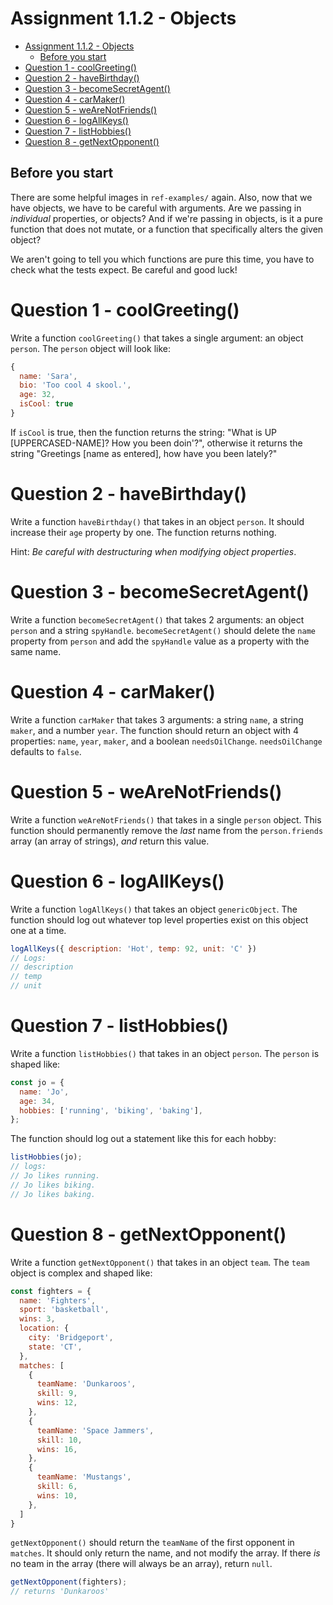 # Assignment 1.1.2 - Objects

- [Assignment 1.1.2 - Objects](#assignment-112---objects)
  - [Before you start](#before-you-start)
- [Question 1 - coolGreeting()](#question-1---coolgreeting)
- [Question 2 - haveBirthday()](#question-2---havebirthday)
- [Question 3 - becomeSecretAgent()](#question-3---becomesecretagent)
- [Question 4 - carMaker()](#question-4---carmaker)
- [Question 5 - weAreNotFriends()](#question-5---wearenotfriends)
- [Question 6 - logAllKeys()](#question-6---logallkeys)
- [Question 7 - listHobbies()](#question-7---listhobbies)
- [Question 8 - getNextOpponent()](#question-8---getnextopponent)

## Before you start
There are some helpful images in `ref-examples/` again. Also, now that we have objects, we have to be careful with arguments. Are we passing in *individual* properties, or objects? And if we're passing in objects, is it a pure function that does not mutate, or a function that specifically alters the given object?

We aren't going to tell you which functions are pure this time, you have to check what the tests expect. Be careful and good luck!

# Question 1 - coolGreeting()
Write a function `coolGreeting()` that takes a single argument: an object `person`. The `person` object will look like:

```js
{
  name: 'Sara',
  bio: 'Too cool 4 skool.',
  age: 32,
  isCool: true
}
```

If `isCool` is true, then the function returns the string: "What is UP [UPPERCASED-NAME]? How you been doin'?", otherwise it returns the string "Greetings [name as entered], how have you been lately?"

# Question 2 - haveBirthday()
Write a function `haveBirthday()` that takes in an object `person`. It should increase their `age` property by one. The function returns nothing.

Hint: *Be careful with destructuring when modifying object properties*.

# Question 3 - becomeSecretAgent()
Write a function `becomeSecretAgent()` that takes 2 arguments: an object `person` and a string `spyHandle`. `becomeSecretAgent()` should delete the `name` property from `person` and add the `spyHandle` value as a property with the same name.

# Question 4 - carMaker()
Write a function `carMaker` that takes 3 arguments: a string `name`, a string `maker`, and a number `year`. The function should return an object with 4 properties: `name`, `year`, `maker`, and a boolean `needsOilChange`. `needsOilChange` defaults to `false`.

# Question 5 - weAreNotFriends()
Write a function `weAreNotFriends()` that takes in a single `person` object. This function should permanently remove the *last* name from the `person.friends` array (an array of strings), *and* return this value.

# Question 6 - logAllKeys()
Write a function `logAllKeys()` that takes an object `genericObject`. The function should log out whatever top level properties exist on this object one at a time.

```js
logAllKeys({ description: 'Hot', temp: 92, unit: 'C' })
// Logs:
// description
// temp
// unit
```

# Question 7 - listHobbies()
Write a function `listHobbies()` that takes in an object `person`. The `person` is shaped like:

```js
const jo = {
  name: 'Jo',
  age: 34,
  hobbies: ['running', 'biking', 'baking'],
};
```
The function should log out a statement like this for each hobby:

```js
listHobbies(jo);
// logs:
// Jo likes running.
// Jo likes biking.
// Jo likes baking.
```

# Question 8 - getNextOpponent()
Write a function `getNextOpponent()` that takes in an object `team`. The `team` object is complex and shaped like:

```js
const fighters = {
  name: 'Fighters',
  sport: 'basketball',
  wins: 3,
  location: {
    city: 'Bridgeport',
    state: 'CT',
  },
  matches: [
    {
      teamName: 'Dunkaroos',
      skill: 9,
      wins: 12,
    },
    {
      teamName: 'Space Jammers',
      skill: 10,
      wins: 16,
    },
    {
      teamName: 'Mustangs',
      skill: 6,
      wins: 10,
    },
  ]
}
```

`getNextOpponent()` should return the `teamName` of the first opponent in `matches`. It should only return the name, and not modify the array. If there *is* no team in the array (there will always be an array), return `null`.

```js
getNextOpponent(fighters);
// returns 'Dunkaroos'
```
